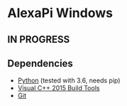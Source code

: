 # AlexaPi Windows 

## IN PROGRESS

## Dependencies

* [Python](https://www.python.org/downloads/windows/) (tested with 3.6, needs pip)
* [Visual C++ 2015 Build Tools](http://landinghub.visualstudio.com/visual-cpp-build-tools)
* [Git](https://git-scm.com/download/win)
